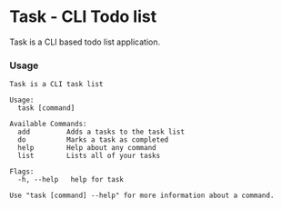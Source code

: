 # Task - CLI Todo list

Task is a CLI based todo list application.


### Usage

```
Task is a CLI task list

Usage:
  task [command]

Available Commands:
  add         Adds a tasks to the task list
  do          Marks a task as completed
  help        Help about any command
  list        Lists all of your tasks

Flags:
  -h, --help   help for task

Use "task [command] --help" for more information about a command.
```
